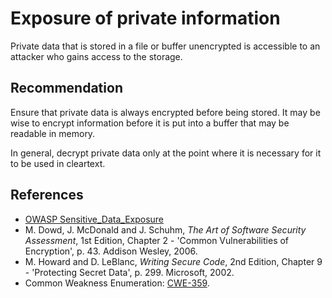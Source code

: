 # Exposure of private information
Private data that is stored in a file or buffer unencrypted is accessible to an attacker who gains access to the storage.


## Recommendation
Ensure that private data is always encrypted before being stored. It may be wise to encrypt information before it is put into a buffer that may be readable in memory.

In general, decrypt private data only at the point where it is necessary for it to be used in cleartext.


## References
* [OWASP Sensitive_Data_Exposure](https://owasp.org/www-project-top-ten/OWASP_Top_Ten_2017/Top_10-2017_A3-Sensitive_Data_Exposure)
* M. Dowd, J. McDonald and J. Schuhm, *The Art of Software Security Assessment*, 1st Edition, Chapter 2 - 'Common Vulnerabilities of Encryption', p. 43. Addison Wesley, 2006.
* M. Howard and D. LeBlanc, *Writing Secure Code*, 2nd Edition, Chapter 9 - 'Protecting Secret Data', p. 299. Microsoft, 2002.
* Common Weakness Enumeration: [CWE-359](https://cwe.mitre.org/data/definitions/359.html).

